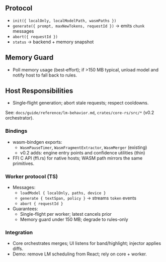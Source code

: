 <!--══════════════════════════════════════════════════
  ╔══════════════════════════════════════════════════════╗
  ║  ░  L M   W O R K E R   ( R U N T I M E )  ░░░░░░░░  ║
  ║                                                      ║
  ║   Offload Transformers.js to a Worker with            ║
  ║   memory guard and graceful degradation.             ║
  ║                                                      ║
  ╚══════════════════════════════════════════════════════╝
    • WHAT ▸ Worker protocol for prompts and stream chunks
    • WHY  ▸ Keep UI thread smooth; enforce memory budgets
    • HOW  ▸ Message API + abort + auto‑degrade to rules
-->

## Protocol

- `init({ localOnly, localModelPath, wasmPaths })`
- `generate({ prompt, maxNewTokens, requestId })` → emits `chunk` messages
- `abort({ requestId })`
- `status` → backend + memory snapshot

## Memory Guard

- Poll memory usage (best‑effort); if >150 MB typical, unload model and notify host to fall back to rules.

## Host Responsibilities

- Single‑flight generation; abort stale requests; respect cooldowns.

See: `docs/guide/reference/lm-behavior.md`, `crates/core-rs/src/*` (v0.2 orchestrator).

<!--══════════════════════════════════════════════════════════
  ╔══════════════════════════════════════════════════════════════╗
  ║  ░  L M  W O R K E R  &  B I N D I N G S   ( V 0 . 2 )   ░░  ║
  ║                                                              ║
  ║                                                              ║
  ║                                                              ║
  ║                                                              ║
  ║           ╌╌  P L A C E H O L D E R  ╌╌                      ║
  ║                                                              ║
  ║                                                              ║
  ║                                                              ║
  ║                                                              ║
  ╚══════════════════════════════════════════════════════════════╝
    • WHAT ▸ Plan for wasm-bindgen exports and TS worker protocol
    • WHY  ▸ Centralize LM scheduling/merge in core; keep UI responsive
    • HOW  ▸ Rust runner + policies, TS worker bridge, adapters
-->

### Bindings

- wasm-bindgen exports:
  - `WasmPauseTimer`, `WasmFragmentExtractor`, `WasmMerger` (existing)
  - v0.2 adds: engine entry points and confidence utilities (thin)
- FFI C API (ffi.rs) for native hosts; WASM path mirrors the same primitives.

### Worker protocol (TS)

- Messages:
  - `loadModel { localOnly, paths, device }`
  - `generate { textSpan, policy }` → streams `token` events
  - `abort { requestId }`
- Guarantees:
  - Single-flight per worker; latest cancels prior
  - Memory guard under 150 MB; degrade to rules-only

### Integration

- Core orchestrates merges; UI listens for band/highlight; injector applies diffs.
- Demo: remove LM scheduling from React; rely on core + worker.

<!-- Alignment: LM merges stream strictly within the active region; abort on input; rollback on caret-entry. -->
